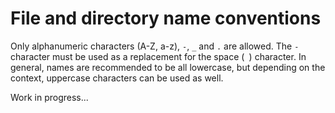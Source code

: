 # File and directory name conventions

Only alphanumeric characters (A-Z, a-z), `-`, `_` and `.` are allowed. The `-` character must be used as a replacement for the space (` `) character. In general, names are recommended to be all lowercase, but depending on the context, uppercase characters can be used as well.

Work in progress...
